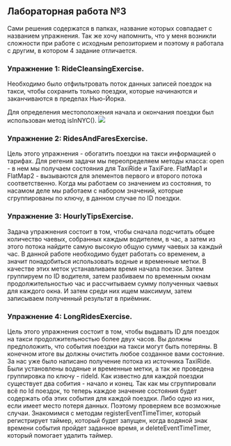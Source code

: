 ## Лабораторная работа №3

Сами решения содержатся в папках, название которых совпадает с названием упражнения. 
Так же хочу напомнить, что у меня возникли сложности при работе с исходным репозиторием и поэтому я работала с другим, в котором 4 задание отличается.

### Упражнение 1: RideCleansingExercise.
Необходимо было отфильтровать поток данных записей поездок на такси, чтобы сохранить только поездки, которые начинаются и заканчиваются в пределах Нью-Йорка.

Для определения местоположения начала и окончания поездки был использован метод isInNYC().
![](1_ex_code.png)

### Упражнение 2: RidesAndFaresExercise.
Цель этого упражнения - обогатить поездки на такси информацией о тарифах.
Для регения задачи мы переопределяем методы класса:
open - в нем мы получаем состояния для TaxiRide и TaxiFare.
FlatMap1 и FlatMap2 - вызываются для элементов первого и второго потока соответственно.
Когда мы работаем со значением из состояния, то насамом деле мы работаем с набором значений, которые сгруппированы по ключу, в данном случае по ID поездки.


### Упражнение 3: HourlyTipsExercise.
Задача упражнения состоит в том, чтобы сначала подсчитать общее количество чаевых, собранных каждым водителем, в час, а затем из этого потока найдите самую высокую общую сумму чаевых за каждый час.
В данной работе необходимо будет работать со временем, а значит понадобиться использовать водные и временные метки. В качестве этих меток устанавливаем время начала поезки.
Затем группируем по ID водителя, затем разбиваем по временным окнам продолжительностью час и рассчитываем сумму полученных чаевых для каждого окна.
И затем среди них ищем максимум, затем записываем полученный результат в приёмник.

### Упражнение 4: LongRidesExercise.
Цель этого упражнения состоит в том, чтобы выдавать ID для поездок на такси продолжительностью более двух часов. Вы должны предположить, что события поездки на такси могут быть потеряны.
В конечном итоге вы должны очистить любое созданное вами состояние.
За нас уже было написано получение потока из источника TaxiRide. Были установлены водяные и временные метки, а так же проведена группировка по ключу - rideId.
Как известно для каждой поездки существует два собития - начало и конец. Так как мы сгруппировали всё по Id поездок, то теперь каждое значение состояния будет содержать оба этих события для каждой поездки. Либо одно из них, если имеет место потеря данных. Поэтому проверяем все возможные случаи.
Знакомимся с методам registerEventTimeTimer, который регистрирует таймер, который будет запущен, когда водяной знак времени события пройдет заданное время, и deleteEventTimeTimer, который помогает удалить таймер.














